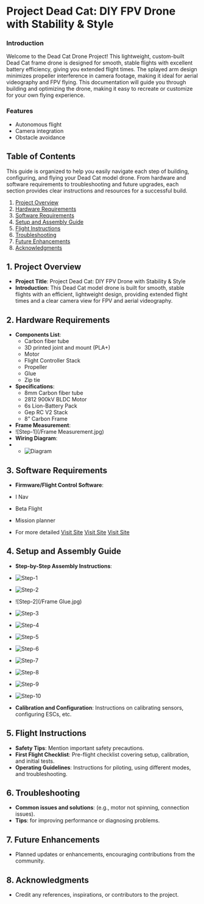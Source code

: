 # Project Dead Cat: DIY FPV Drone with Stability & Style

### Introduction
Welcome to the Dead Cat Drone Project! This lightweight, custom-built Dead Cat frame drone is designed for smooth, stable flights with excellent battery efficiency, giving you extended flight times. The splayed arm design minimizes propeller interference in camera footage, making it ideal for aerial videography and FPV flying. This documentation will guide you through building and optimizing the drone, making it easy to recreate or customize for your own flying experience.

### Features
- Autonomous flight
- Camera integration
- Obstacle avoidance

## Table of Contents
This guide is organized to help you easily navigate each step of building, configuring, and flying your Dead Cat model drone. From hardware and software requirements to troubleshooting and future upgrades, each section provides clear instructions and resources for a successful build.

1. [Project Overview](#project-overview)
2. [Hardware Requirements](#hardware-requirements)
3. [Software Requirements](#software-requirements)
4. [Setup and Assembly Guide](#setup-and-assembly-guide)
5. [Flight Instructions](#flight-instructions)
6. [Troubleshooting](#troubleshooting)
7. [Future Enhancements](#future-enhancements)
8. [Acknowledgments](#acknowledgments)

## 1. Project Overview

- **Project Title**: Project Dead Cat: DIY FPV Drone with Stability & Style
- **Introduction**: This Dead Cat model drone is built for smooth, stable flights with an efficient, lightweight design, providing extended flight times and a clear camera view for FPV and aerial videography.
## 2. Hardware Requirements

- **Components List**: 
   - Carbon fiber tube
   - 3D printed joint and mount (PLA+)
   - Motor
   - Flight Controller Stack
   - Propeller
   - Glue
   - Zip tie
- **Specifications**:
   - 8mm Carbon fiber tube
   - 2812 900kV BLDC Motor
   - 6s Lion-Battery Pack
   - Gep RC V2 Stack
   - 8” Carbon Frame
- **Frame Measurement**:
- ![Step-1](/Frame Measurement.jpg)
- **Wiring Diagram**:
- - ![Diagram](/Diagram.jpg)

## 3. Software Requirements

- **Firmware/Flight Control Software**:
- I Nav
- Beta Flight
- Mission planner

- For more detailed
[Visit Site](https://betaflight.com/)
[Visit Site](https://github.com/inavflight/inav/releases)
[Visit Site](https://ardupilot.org/planner/)
## 4. Setup and Assembly Guide

- **Step-by-Step Assembly Instructions**:
- ![Step-1](/Dead_1.jpg)
- ![Step-2](/Dead_2.jpg)
- ![Step-2](/Frame Glue.jpg)
- ![Step-3](/Dead_3.jpg)
- ![Step-4](/Dead_4.jpg)
- ![Step-5](/Dead_5.jpg)
- ![Step-6](/Dead_6.jpg)
- ![Step-7](/Dead_7.jpg)
- ![Step-8](/Dead_8.jpg)
- ![Step-9](/Dead_9jpg)
- ![Step-10](/Dead_10.jpg)
 
- **Calibration and Configuration**: Instructions on calibrating sensors, configuring ESCs, etc.

## 5. Flight Instructions

- **Safety Tips**: Mention important safety precautions.
- **First Flight Checklist**: Pre-flight checklist covering setup, calibration, and initial tests.
- **Operating Guidelines**: Instructions for piloting, using different modes, and troubleshooting.

## 6. Troubleshooting

- **Common issues and solutions**: (e.g., motor not spinning, connection issues).
- **Tips**: for improving performance or diagnosing problems.

## 7. Future Enhancements

- Planned updates or enhancements, encouraging contributions from the community.

## 8. Acknowledgments

- Credit any references, inspirations, or contributors to the project.
